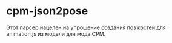# cpm-json2pose
Этот парсер нацелен на упрощение создания поз костей для animation.js из модели для мода CPM.
